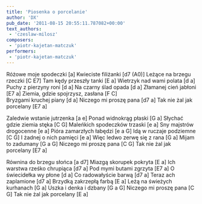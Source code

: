 ```yaml
---
title: 'Piosenka o porcelanie'
author: 'DX'
pub_date: '2011-08-15 20:55:11.787082+00:00'
text_authors:
 - 'czeslaw-milosz'
composers:
 - 'piotr-kajetan-matczuk'
performers:
 - 'piotr-kajetan-matczuk'
---
```


Różowe moje spodeczki [a]
Kwieciste filiżanki [d7 (A0)]
Leżące na brzegu rzeczki [C E7]
Tam kędy przeszły tanki [E a]
Wietrzyk nad wami polata [d a]
Puchy z pierzyny roni [d a]
Na czarny ślad opada [d a]
Złamanej cień jabłoni [E7 a]
Ziemia, gdzie spojrzysz, zasłana [F C]	
Bryzgami kruchej piany [d a]
Niczego mi proszę pana [d7 a]
Tak nie żal jak porcelany [E7 a]

Zaledwie wstanie jutrzenka [a e]
Ponad widnokrąg płaski [G a]
Słychać gdzie ziemia stęka [C G]
Maleńkich spodeczków trzaski [e a]
Sny majstrów drogocenne [e a]
Pióra zamarzłych łabędzi [e a G]
Idą w ruczaje podziemne [C G]
I żadnej o nich pamięci [e a]
Więc ledwo zerwę się z rana [G a]
Mijam to zadumany [G a G]
Niczego mi proszę pana [C G]
Tak nie żal jak porcelany [E7 a]

Równina do brzegu słońca [a d7]
Miazgą skorupek pokryta [E a]
Ich warstwa rześko chrupiąca [d7 a]
Pod mymi butami zgrzyta [E7 a]
O świecidełka wy płone [d a]
Co radowałyście barwą [d7 a]
Teraz ach zaplamione [d7 a]
Brzydką zakrzepłą farbą [E a]
Leżą na świeżych kurhanach [G a]
Uszka i denka i dzbany [G a G]
Niczego mi proszę pana [C G] 
Tak nie żal jak porcelany [E a]